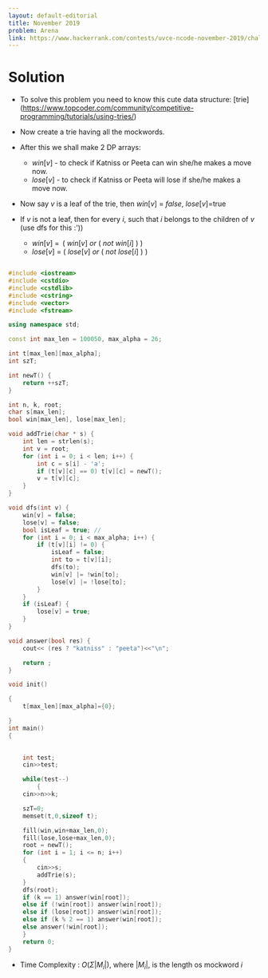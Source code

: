 ```yaml
---
layout: default-editorial
title: November 2019
problem: Arena
link: https://www.hackerrank.com/contests/uvce-ncode-november-2019/challenges/arena
---
```

# Solution

* To solve this problem you need to know this cute data structure: [trie] (https://www.topcoder.com/community/competitive-programming/tutorials/using-tries/)

* Now create a trie having all the mockwords.
* After this we shall make 2 DP arrays:
  * $win[v]$ - to check if Katniss or Peeta can win she/he makes a move now.
  * $lose[v]$ - to check if Katniss or Peeta will lose if she/he makes a move now.

* Now say $v$ is a leaf of the trie, then $win[v]$ = $false$, $lose[v]$=true

* If $v$ is not a leaf, then for every $i$, such that $i$ belongs to the children of $v$ (use dfs for this :'))
  * $win[v]$ $ =$  $($ $win[v]$ $or$ $($ $not$ $win[i]$ $)$ $)$
  * $lose[v]$ $ =$ $ ($ $lose[v]$ $or$ $($ $not$ $lose[i]$ $)$ $)$


~~~cpp

#include <iostream>
#include <cstdio>
#include <cstdlib>
#include <cstring>
#include <vector>
#include <fstream>

using namespace std;

const int max_len = 100050, max_alpha = 26;

int t[max_len][max_alpha];
int szT;

int newT() {
    return ++szT;
}

int n, k, root;
char s[max_len];
bool win[max_len], lose[max_len];

void addTrie(char * s) {
    int len = strlen(s);
    int v = root;
    for (int i = 0; i < len; i++) {
        int c = s[i] - 'a';
        if (t[v][c] == 0) t[v][c] = newT();
        v = t[v][c];
    }
}

void dfs(int v) {
    win[v] = false;
    lose[v] = false;
    bool isLeaf = true; //
    for (int i = 0; i < max_alpha; i++) {
        if (t[v][i] != 0) {
            isLeaf = false;
            int to = t[v][i];
            dfs(to);
            win[v] |= !win[to];
            lose[v] |= !lose[to];
        }
    }
    if (isLeaf) {
        lose[v] = true;
    }
}

void answer(bool res) {
    cout<< (res ? "katniss" : "peeta")<<"\n";

    return ;
}

void init()

{
    t[max_len][max_alpha]={0};

}
int main()
{
    

    int test;
    cin>>test;

    while(test--)
        {
    cin>>n>>k;

    szT=0;
    memset(t,0,sizeof t);

    fill(win,win+max_len,0);
    fill(lose,lose+max_len,0);
    root = newT();
    for (int i = 1; i <= n; i++)
    {
        cin>>s;
        addTrie(s);
    }
    dfs(root);
    if (k == 1) answer(win[root]); 
    else if (!win[root]) answer(win[root]); 
    else if (lose[root]) answer(win[root]); 
    else if (k % 2 == 1) answer(win[root]); 
    else answer(!win[root]); 
    }
    return 0;
}

~~~
* Time Complexity : $O(\Sigma | M_i | )$, where $|M_i|$, is the length os mockword $i$
